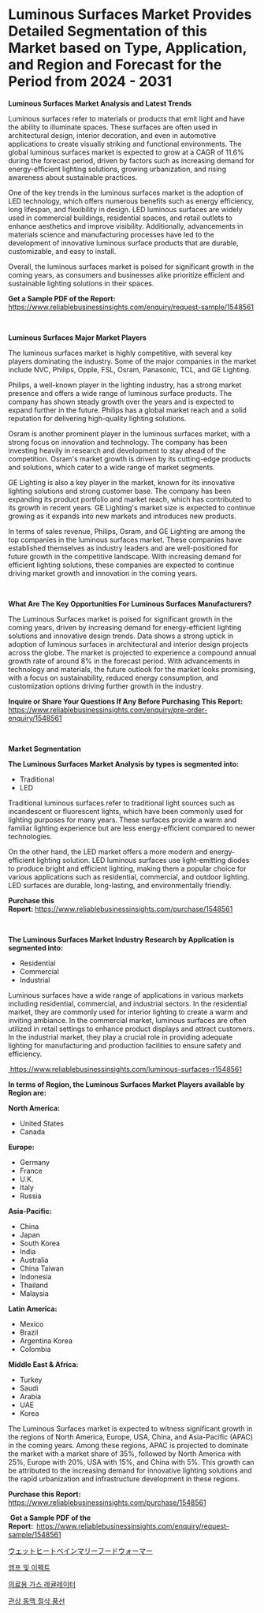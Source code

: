 <p><h1>Luminous Surfaces Market Provides Detailed Segmentation of this Market based on Type, Application, and Region and Forecast for the Period from 2024 - 2031</h1></p><p><strong>Luminous Surfaces Market Analysis and Latest Trends</strong></p>
<p><p>Luminous surfaces refer to materials or products that emit light and have the ability to illuminate spaces. These surfaces are often used in architectural design, interior decoration, and even in automotive applications to create visually striking and functional environments. The global luminous surfaces market is expected to grow at a CAGR of 11.6% during the forecast period, driven by factors such as increasing demand for energy-efficient lighting solutions, growing urbanization, and rising awareness about sustainable practices.</p><p>One of the key trends in the luminous surfaces market is the adoption of LED technology, which offers numerous benefits such as energy efficiency, long lifespan, and flexibility in design. LED luminous surfaces are widely used in commercial buildings, residential spaces, and retail outlets to enhance aesthetics and improve visibility. Additionally, advancements in materials science and manufacturing processes have led to the development of innovative luminous surface products that are durable, customizable, and easy to install.</p><p>Overall, the luminous surfaces market is poised for significant growth in the coming years, as consumers and businesses alike prioritize efficient and sustainable lighting solutions in their spaces.</p></p>
<p><strong>Get a Sample PDF of the Report:&nbsp;</strong> <a href="https://www.reliablebusinessinsights.com/enquiry/request-sample/1548561">https://www.reliablebusinessinsights.com/enquiry/request-sample/1548561</a></p>
<p>&nbsp;</p>
<p><strong>Luminous Surfaces Major Market Players</strong></p>
<p><p>The luminous surfaces market is highly competitive, with several key players dominating the industry. Some of the major companies in the market include NVC, Philips, Opple, FSL, Osram, Panasonic, TCL, and GE Lighting.</p><p>Philips, a well-known player in the lighting industry, has a strong market presence and offers a wide range of luminous surface products. The company has shown steady growth over the years and is expected to expand further in the future. Philips has a global market reach and a solid reputation for delivering high-quality lighting solutions.</p><p>Osram is another prominent player in the luminous surfaces market, with a strong focus on innovation and technology. The company has been investing heavily in research and development to stay ahead of the competition. Osram's market growth is driven by its cutting-edge products and solutions, which cater to a wide range of market segments.</p><p>GE Lighting is also a key player in the market, known for its innovative lighting solutions and strong customer base. The company has been expanding its product portfolio and market reach, which has contributed to its growth in recent years. GE Lighting's market size is expected to continue growing as it expands into new markets and introduces new products.</p><p>In terms of sales revenue, Philips, Osram, and GE Lighting are among the top companies in the luminous surfaces market. These companies have established themselves as industry leaders and are well-positioned for future growth in the competitive landscape. With increasing demand for efficient lighting solutions, these companies are expected to continue driving market growth and innovation in the coming years.</p></p>
<p>&nbsp;</p>
<p><strong>What Are The Key Opportunities For Luminous Surfaces Manufacturers?</strong></p>
<p><p>The Luminous Surfaces market is poised for significant growth in the coming years, driven by increasing demand for energy-efficient lighting solutions and innovative design trends. Data shows a strong uptick in adoption of luminous surfaces in architectural and interior design projects across the globe. The market is projected to experience a compound annual growth rate of around 8% in the forecast period. With advancements in technology and materials, the future outlook for the market looks promising, with a focus on sustainability, reduced energy consumption, and customization options driving further growth in the industry.</p></p>
<p><strong>Inquire or Share Your Questions If Any Before Purchasing This Report:</strong> <a href="https://www.reliablebusinessinsights.com/enquiry/pre-order-enquiry/1548561">https://www.reliablebusinessinsights.com/enquiry/pre-order-enquiry/1548561</a></p>
<p>&nbsp;</p>
<p><strong>Market Segmentation</strong></p>
<p><strong>The Luminous Surfaces Market Analysis by types is segmented into:</strong></p>
<p><ul><li>Traditional</li><li>LED</li></ul></p>
<p><p>Traditional luminous surfaces refer to traditional light sources such as incandescent or fluorescent lights, which have been commonly used for lighting purposes for many years. These surfaces provide a warm and familiar lighting experience but are less energy-efficient compared to newer technologies. </p><p>On the other hand, the LED market offers a more modern and energy-efficient lighting solution. LED luminous surfaces use light-emitting diodes to produce bright and efficient lighting, making them a popular choice for various applications such as residential, commercial, and outdoor lighting. LED surfaces are durable, long-lasting, and environmentally friendly.</p></p>
<p><strong>Purchase this Report:&nbsp;</strong><a href="https://www.reliablebusinessinsights.com/purchase/1548561">https://www.reliablebusinessinsights.com/purchase/1548561</a></p>
<p>&nbsp;</p>
<p><strong>The Luminous Surfaces Market Industry Research by Application is segmented into:</strong></p>
<p><ul><li>Residential</li><li>Commercial</li><li>Industrial</li></ul></p>
<p><p>Luminous surfaces have a wide range of applications in various markets including residential, commercial, and industrial sectors. In the residential market, they are commonly used for interior lighting to create a warm and inviting ambiance. In the commercial market, luminous surfaces are often utilized in retail settings to enhance product displays and attract customers. In the industrial market, they play a crucial role in providing adequate lighting for manufacturing and production facilities to ensure safety and efficiency.</p></p>
<p><a href="https://www.reliablebusinessinsights.com/luminous-surfaces-r1548561">&nbsp;https://www.reliablebusinessinsights.com/luminous-surfaces-r1548561</a></p>
<p><strong>In terms of Region, the Luminous Surfaces Market Players available by Region are:</strong></p>
<p>
    <p> <strong> North America: </strong>
        <ul>
            <li>United States</li>
            <li>Canada</li>
        </ul>
        </p> 
    <p> <strong> Europe: </strong>
        <ul>
            <li>Germany</li>
            <li>France</li>
            <li>U.K.</li>
            <li>Italy</li>
            <li>Russia</li>
        </ul>
        </p> 
    <p> <strong> Asia-Pacific: </strong>
        <ul>
            <li>China</li>
            <li>Japan</li>
            <li>South Korea</li>
            <li>India</li>
            <li>Australia</li>
            <li>China Taiwan</li>
            <li>Indonesia</li>
            <li>Thailand</li>
            <li>Malaysia</li>
        </ul>
        </p> 
    <p> <strong> Latin America: </strong>
        <ul>
            <li>Mexico</li>
            <li>Brazil</li>
            <li>Argentina Korea</li>
            <li>Colombia</li>
        </ul>
        </p> 
    <p> <strong> Middle East & Africa: </strong>
        <ul>
            <li>Turkey</li>
            <li>Saudi</li>
            <li>Arabia</li>
            <li>UAE</li>
            <li>Korea</li>
        </ul>
    </p>
    </p>
<p><p>The Luminous Surfaces market is expected to witness significant growth in the regions of North America, Europe, USA, China, and Asia-Pacific (APAC) in the coming years. Among these regions, APAC is projected to dominate the market with a market share of 35%, followed by North America with 25%, Europe with 20%, USA with 15%, and China with 5%. This growth can be attributed to the increasing demand for innovative lighting solutions and the rapid urbanization and infrastructure development in these regions.</p></p>
<p><strong>Purchase this Report: </strong><a href="https://www.reliablebusinessinsights.com/purchase/1548561">https://www.reliablebusinessinsights.com/purchase/1548561</a></p>
<p>&nbsp;<strong>Get a Sample PDF of the Report:&nbsp;&nbsp;</strong><a href="https://www.reliablebusinessinsights.com/enquiry/request-sample/1548561">https://www.reliablebusinessinsights.com/enquiry/request-sample/1548561</a></p>
<p><strong></strong></p>
<p><p><a href="https://github.com/BrionnaBoyle/Market-Research-Report-List-1/blob/main/2430888142424.md">ウェットヒートベインマリーフードウォーマー</a></p><p><a href="https://medium.com/@fredajerde/%EC%95%B0%ED%94%84-%EB%B0%8F-%EC%9D%B4%ED%8E%99%ED%8A%B8-%EC%8B%9C%EC%9E%A5-%EA%B7%9C%EB%AA%A8-%EC%8B%9C%EC%9E%A5-%EC%84%B8%EB%B6%84%ED%99%94-%EC%8B%9C%EC%9E%A5-%EB%8F%99%ED%96%A5-%EB%B0%8F-%EC%84%B1%EC%9E%A5-%EB%B6%84%EC%84%9D%EC%9D%84-2031%EB%85%84%EA%B9%8C%EC%A7%80-%EC%98%88%EC%B8%A1%ED%95%A9%EB%8B%88%EB%8B%A4-ac883f317680">앰프 및 이펙트</a></p><p><a href="https://github.com/bbbexter1/Market-Research-Report-List-1/blob/main/2167199150229.md">의료용 가스 레귤레이터</a></p><p><a href="https://medium.com/@sophieinleeds/%EA%B4%80%EC%83%81%EB%8F%99%EB%A7%A5-%EC%A0%88%EB%8B%A8-%ED%92%8D%EC%84%A0-%EC%8B%9C%EC%9E%A5-%EA%B7%9C%EB%AA%A8-%EC%8B%9C%EC%9E%A5-%EC%84%B8%EB%B6%84%ED%99%94-%EC%8B%9C%EC%9E%A5-%EB%8F%99%ED%96%A5-%EB%B0%8F-%EC%84%B1%EC%9E%A5-%EB%B6%84%EC%84%9D-%EC%98%88%EC%B8%A1-2031%EB%85%84%EA%B9%8C%EC%A7%80-36864af53c08">관상 동맥 절삭 풍선</a></p></p>